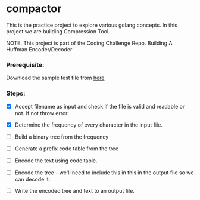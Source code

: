 # compactor

This is the practice project to explore various golang concepts. In this project we are building Compression Tool.

NOTE: This project is part of the Coding Challenge Repo. Building A Huffman Encoder/Decoder

### Prerequisite:

Download the sample test file from [here](https://www.gutenberg.org/files/135/135-0.txt)

### Steps:

- [x] Accept filename as input and check if the file is valid and readable or not. If not throw error.

- [x] Determine the frequency of every character in the input file.

- [ ] Build a binary tree from the frequency

- [ ] Generate a prefix code table from the tree

- [ ] Encode the text using code table.

- [ ] Encode the tree - we'll need to include this in this in the output file so we can decode it.

- [ ] Write the encoded tree and text to an output file.
